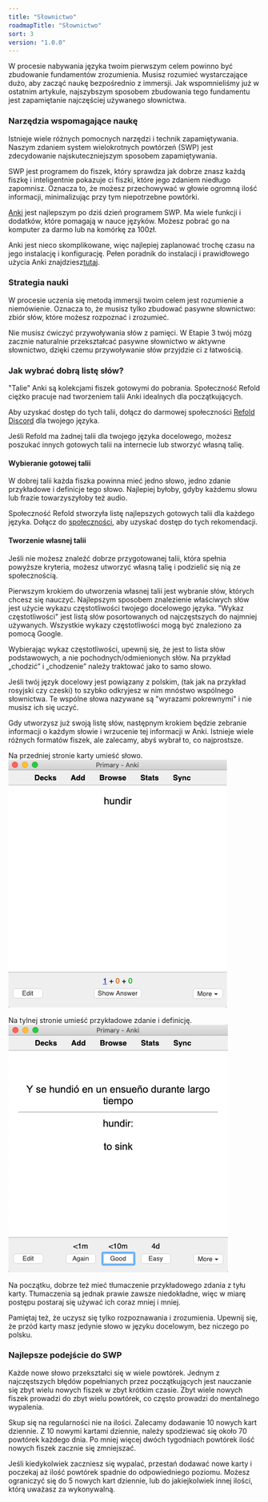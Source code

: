 ```yaml
---
title: "Słownictwo"
roadmapTitle: "Słownictwo"
sort: 3
version: "1.0.0"
---
```


W procesie nabywania języka twoim pierwszym celem powinno być zbudowanie fundamentów zrozumienia. Musisz rozumieć wystarczające dużo, aby zacząć naukę bezpośrednio z immersji. Jak wspomnieliśmy już w ostatnim artykule, najszybszym sposobem zbudowania tego fundamentu jest zapamiętanie najczęściej używanego słownictwa.

### Narzędzia wspomagające naukę

Istnieje wiele różnych pomocnych narzędzi i technik zapamiętywania. Naszym zdaniem system wielokrotnych powtórzeń (SWP) jest zdecydowanie najskuteczniejszym sposobem zapamiętywania.

SWP jest programem do fiszek, który sprawdza jak dobrze znasz każdą fiszkę i inteligentnie pokazuje ci fiszki, które jego zdaniem niedługo zapomnisz. Oznacza to, że możesz przechowywać w głowie ogromną ilość informacji, minimalizując przy tym niepotrzebne powtórki.

[Anki][anki] jest najlepszym po dziś dzień programem SWP. Ma wiele funkcji i dodatków, które pomagają w nauce języków. Możesz pobrać go na komputer za darmo lub na komórkę za 100zł.

Anki jest nieco skomplikowane, więc najlepiej zaplanować trochę czasu na jego instalację i konfigurację. Pełen poradnik do instalacji i prawidłowego użycia Anki znajdziesz[tutaj][anki-guide].

### Strategia nauki

W procesie uczenia się metodą immersji twoim celem jest rozumienie a niemówienie. Oznacza to, że musisz tylko zbudować pasywne słownictwo: zbiór słów, które możesz rozpoznać i zrozumieć.

Nie musisz ćwiczyć przywoływania słów z pamięci. W Etapie 3 twój mózg zacznie naturalnie przekształcać pasywne słownictwo w aktywne słownictwo, dzięki czemu przywoływanie słów przyjdzie ci z łatwością.

### Jak wybrać dobrą listę słów?

"Talie" Anki są kolekcjami fiszek gotowymi do pobrania. Społeczność Refold ciężko pracuje nad tworzeniem talii Anki idealnych dla początkujących.

Aby uzyskać dostęp do tych talii, dołącz do darmowej społeczności [Refold Discord][join-link] dla twojego języka.

Jeśli Refold ma żadnej talii dla twojego języka docelowego, możesz poszukać innych gotowych talii na internecie lub stworzyć własną talię.

#### Wybieranie gotowej talii

W dobrej talii każda fiszka powinna mieć jedno słowo, jedno zdanie przykładowe i definicje tego słowo. Najlepiej byłoby, gdyby każdemu słowu lub frazie towarzyszyłoby też audio.

Społeczność Refold stworzyła listę najlepszych gotowych talii dla każdego języka. Dołącz do [społeczności][join-link], aby uzyskać dostęp do tych rekomendacji.

#### Tworzenie własnej talii

Jeśli nie możesz znaleźć dobrze przygotowanej talii, która spełnia powyższe kryteria, możesz utworzyć własną talię i podzielić się nią ze społecznością.

Pierwszym krokiem do utworzenia własnej talii jest wybranie słów, których chcesz się nauczyć. Najlepszym sposobem znalezienie właściwych słów jest użycie wykazu częstotliwości twojego docelowego języka. "Wykaz częstotliwości" jest listą słów posortowanych od najczęstszych do najmniej używanych. Wszystkie wykazy częstotliwości mogą być znaleziono za pomocą Google.

Wybierając wykaz częstotliwości, upewnij się, że jest to lista słów podstawowych, a nie pochodnych/odmienionych słów. Na przykład „chodzić” i „chodzenie” należy traktować jako to samo słowo.

Jeśli twój język docelowy jest powiązany z polskim, (tak jak na przykład rosyjski czy czeski) to szybko odkryjesz w nim mnóstwo wspólnego słownictwa. Te wspólne słowa nazywane są "wyrazami pokrewnymi" i nie musisz ich się uczyć.

Gdy utworzysz już swoją listę słów, następnym krokiem będzie zebranie informacji o każdym słowie i wrzucenie tej informacji w Anki. Istnieje wiele różnych formatów fiszek, ale zalecamy, abyś wybrał to, co najprostsze.

Na przedniej stronie karty umieść słowo. ![](../../../images/vocabulary-card-front.png)

Na tylnej stronie umieść przykładowe zdanie i definicję. ![](../../../images/vocabulary-card-back.png)

Na początku, dobrze też mieć tłumaczenie przykładowego zdania z tyłu karty. Tłumaczenia są jednak prawie zawsze niedokładne, więc w miarę postępu postaraj się używać ich coraz mniej i mniej.

Pamiętaj też, że uczysz się tylko rozpoznawania i zrozumienia. Upewnij się, że przód karty masz jedynie słowo w języku docelowym, bez niczego po polsku.

### Najlepsze podejście do SWP

Każde nowe słowo przekształci się w wiele powtórek. Jednym z najczęstszych błędów popełnianych przez początkujących jest nauczanie się zbyt wielu nowych fiszek w zbyt krótkim czasie. Zbyt wiele nowych fiszek prowadzi do zbyt wielu powtórek, co często prowadzi do mentalnego wypalenia.

Skup się na regularności nie na ilości. Zalecamy dodawanie 10 nowych kart dziennie. Z 10 nowymi kartami dziennie, należy spodziewać się około 70 powtórek każdego dnia. Po mniej więcej dwóch tygodniach powtórek ilość nowych fiszek zacznie się zmniejszać.

Jeśli kiedykolwiek zaczniesz się wypalać, przestań dodawać nowe karty i poczekaj aż ilość powtórek spadnie do odpowiedniego poziomu. Możesz ograniczyć się do 5 nowych kart dziennie, lub do jakiejkolwiek innej ilości, którą uważasz za wykonywalną.

[anki]: https://apps.ankiweb.net/
[anki-guide]: /roadmap/stage-1/a/anki-setup
[join-link]: /join
[join-link]: /join
